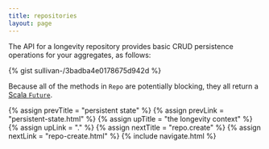 ```yaml
---
title: repositories
layout: page
---
```


The API for a longevity repository provides basic CRUD persistence
operations for your aggregates, as follows:

{% gist sullivan-/3badba4e0178675d942d %}

Because all of the methods in `Repo` are potentially blocking, they
all return a [Scala
`Future`](http://www.scala-lang.org/api/current/index.html#scala.concurrent.Future). 

{% assign prevTitle = "persistent state" %}
{% assign prevLink = "persistent-state.html" %}
{% assign upTitle = "the longevity context" %}
{% assign upLink = "." %}
{% assign nextTitle = "repo.create" %}
{% assign nextLink = "repo-create.html" %}
{% include navigate.html %}
